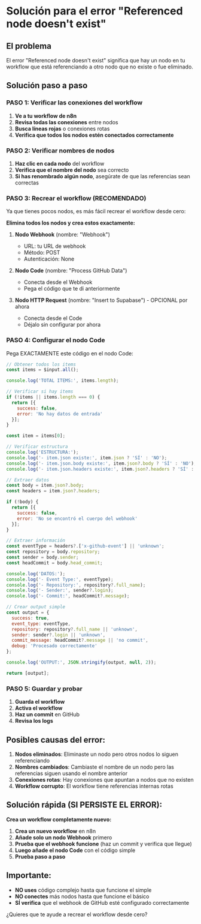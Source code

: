 # Solución para el error "Referenced node doesn't exist"

## El problema

El error "Referenced node doesn't exist" significa que hay un nodo en tu workflow que está referenciando a otro nodo que no existe o fue eliminado.

## Solución paso a paso

### PASO 1: Verificar las conexiones del workflow

1. **Ve a tu workflow de n8n**
2. **Revisa todas las conexiones** entre nodos
3. **Busca líneas rojas** o conexiones rotas
4. **Verifica que todos los nodos estén conectados correctamente**

### PASO 2: Verificar nombres de nodos

1. **Haz clic en cada nodo** del workflow
2. **Verifica que el nombre del nodo** sea correcto
3. **Si has renombrado algún nodo**, asegúrate de que las referencias sean correctas

### PASO 3: Recrear el workflow (RECOMENDADO)

Ya que tienes pocos nodos, es más fácil recrear el workflow desde cero:

**Elimina todos los nodos y crea estos exactamente:**

1. **Nodo Webhook** (nombre: "Webhook")
   - URL: tu URL de webhook
   - Método: POST
   - Autenticación: None

2. **Nodo Code** (nombre: "Process GitHub Data")
   - Conecta desde el Webhook
   - Pega el código que te di anteriormente

3. **Nodo HTTP Request** (nombre: "Insert to Supabase") - OPCIONAL por ahora
   - Conecta desde el Code
   - Déjalo sin configurar por ahora

### PASO 4: Configurar el nodo Code

Pega EXACTAMENTE este código en el nodo Code:

```javascript
// Obtener todos los items
const items = $input.all();

console.log('TOTAL ITEMS:', items.length);

// Verificar si hay items
if (!items || items.length === 0) {
  return [{
    success: false,
    error: 'No hay datos de entrada'
  }];
}

const item = items[0];

// Verificar estructura
console.log('ESTRUCTURA:');
console.log('- item.json existe:', item.json ? 'SÍ' : 'NO');
console.log('- item.json.body existe:', item.json?.body ? 'SÍ' : 'NO');
console.log('- item.json.headers existe:', item.json?.headers ? 'SÍ' : 'NO');

// Extraer datos
const body = item.json?.body;
const headers = item.json?.headers;

if (!body) {
  return [{
    success: false,
    error: 'No se encontró el cuerpo del webhook'
  }];
}

// Extraer información
const eventType = headers?.['x-github-event'] || 'unknown';
const repository = body.repository;
const sender = body.sender;
const headCommit = body.head_commit;

console.log('DATOS:');
console.log('- Event Type:', eventType);
console.log('- Repository:', repository?.full_name);
console.log('- Sender:', sender?.login);
console.log('- Commit:', headCommit?.message);

// Crear output simple
const output = {
  success: true,
  event_type: eventType,
  repository: repository?.full_name || 'unknown',
  sender: sender?.login || 'unknown',
  commit_message: headCommit?.message || 'no commit',
  debug: 'Procesado correctamente'
};

console.log('OUTPUT:', JSON.stringify(output, null, 2));

return [output];
```

### PASO 5: Guardar y probar

1. **Guarda el workflow**
2. **Activa el workflow**
3. **Haz un commit** en GitHub
4. **Revisa los logs**

## Posibles causas del error:

1. **Nodos eliminados**: Eliminaste un nodo pero otros nodos lo siguen referenciando
2. **Nombres cambiados**: Cambiaste el nombre de un nodo pero las referencias siguen usando el nombre anterior
3. **Conexiones rotas**: Hay conexiones que apuntan a nodos que no existen
4. **Workflow corrupto**: El workflow tiene referencias internas rotas

## Solución rápida (SI PERSISTE EL ERROR):

**Crea un workflow completamente nuevo:**

1. **Crea un nuevo workflow** en n8n
2. **Añade solo un nodo Webhook** primero
3. **Prueba que el webhook funcione** (haz un commit y verifica que llegue)
4. **Luego añade el nodo Code** con el código simple
5. **Prueba paso a paso**

## Importante:

- **NO uses** código complejo hasta que funcione el simple
- **NO conectes** más nodos hasta que funcione el básico
- **SÍ verifica** que el webhook de GitHub esté configurado correctamente

¿Quieres que te ayude a recrear el workflow desde cero?
